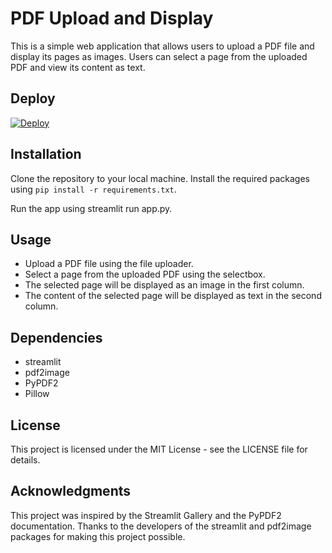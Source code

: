 # PDF Upload and Display

This is a simple web application that allows users to upload a PDF file and display its pages as images. Users can select a page from the uploaded PDF and view its content as text.

## Deploy

[![Deploy](https://www.herokucdn.com/deploy/button.svg)](https://heroku.com/deploy)


## Installation

Clone the repository to your local machine.
Install the required packages using `pip install -r requirements.txt`.

Run the app using streamlit run app.py.

## Usage

- Upload a PDF file using the file uploader.
- Select a page from the uploaded PDF using the selectbox.
- The selected page will be displayed as an image in the first column.
- The content of the selected page will be displayed as text in the second column.

## Dependencies

- streamlit
- pdf2image
- PyPDF2
- Pillow

## License

This project is licensed under the MIT License - see the LICENSE file for details.

## Acknowledgments

This project was inspired by the Streamlit Gallery and the PyPDF2 documentation.
Thanks to the developers of the streamlit and pdf2image packages for making this project possible.
